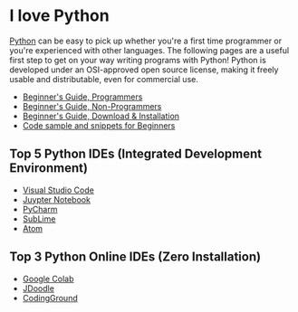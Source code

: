 # I love Python
  [Python](https://www.python.org/) can be easy to pick up whether you're a first time programmer or you're experienced with other languages. The following pages are a useful first step to get on your way writing programs with Python!
Python is developed under an OSI-approved open source license, making it freely usable and distributable, even for commercial use.

- [Beginner's Guide, Programmers](https://wiki.python.org/moin/BeginnersGuide/Programmers)
- [Beginner's Guide, Non-Programmers](https://wiki.python.org/moin/BeginnersGuide/NonProgrammers)
- [Beginner's Guide, Download & Installation](https://wiki.python.org/moin/BeginnersGuide/Download)
- [Code sample and snippets for Beginners](https://wiki.python.org/moin/BeginnersGuide/Examples)

## Top 5 Python IDEs (Integrated Development Environment)
- [Visual Studio Code](https://code.visualstudio.com/)
- [Juypter Notebook](https://jupyter.org/)
- [PyCharm](https://www.jetbrains.com/pycharm/)
- [SubLime](https://www.sublimetext.com/)
- [Atom](https://atom.io/)

## Top 3 Python Online IDEs (Zero Installation)
- [Google Colab](https://colab.research.google.com/)
- [JDoodle](https://www.jdoodle.com/python3-programming-online/)
- [CodingGround](https://www.tutorialspoint.com/execute_python3_online.php)
